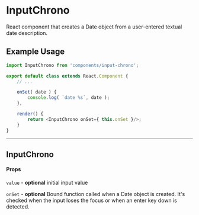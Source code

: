 # InputChrono

React component that creates a Date object from a user-entered textual date description.

## Example Usage

```js
import InputChrono from 'components/input-chrono';

export default class extends React.Component {
	// ...

	onSet( date ) {
		console.log( `date %s`, date );
	},

	render() {
		return <InputChrono onSet={ this.onSet }/>;
	} 
}
```

---

## InputChrono

#### Props

`value` - **optional** initial input value

`onSet` - **optional** Bound function called when a Date object is created.
It's checked when the input loses the focus or when an enter key down is
detected.
